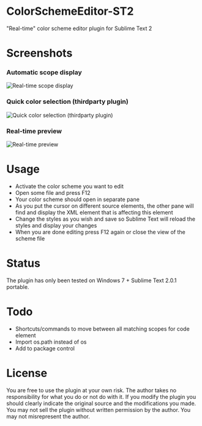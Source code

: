 ColorSchemeEditor-ST2
=====================
"Real-time" color scheme editor plugin for Sublime Text 2

Screenshots
===========
### Automatic scope display
![Real-time scope display](https://raw.github.com/bobef/ColorSchemeEditor-ST2/master/screenshots/screen1.png)

### Quick color selection (thirdparty plugin)
![Quick color selection (thirdparty plugin)](https://raw.github.com/bobef/ColorSchemeEditor-ST2/master/screenshots/screen2.png)

### Real-time preview
![Real-time preview](https://raw.github.com/bobef/ColorSchemeEditor-ST2/master/screenshots/screen3.png)

Usage
=====
- Activate the color scheme you want to edit
- Open some file and press F12
- Your color scheme should open in separate pane
- As you put the cursor on different source elements, the other pane will find and display the XML element that is affecting this element
- Change the styles as you wish and save so Sublime Text will reload the styles and display your changes
- When you are done editing press F12 again or close the view of the scheme file

Status
======
The plugin has only been tested on Windows 7 + Sublime Text 2.0.1 portable.

Todo
======
- Shortcuts/commands to move between all matching scopes for code element
- Import os.path instead of os
- Add to package control

License
=======
You are free to use the plugin at your own risk. The author takes no responsibility for what you do or not do with it.
If you modify the plugin you should clearly indicate the original source and the modifications you made.
You may not sell the plugin without written permission by the author. You may not misrepresent the author.
